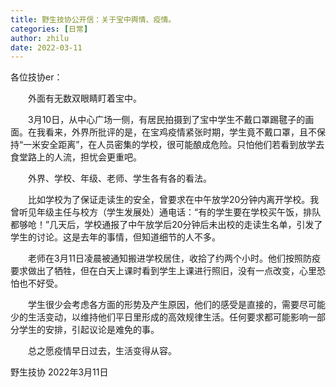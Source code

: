```yaml
---
title: 野生技协公开信：关于宝中舆情、疫情。
categories: [日常]
author: zhilu
date: 2022-03-11
---
```


各位技协er：

　　外面有无数双眼睛盯着宝中。

　　3月10日，从中心广场一侧，有居民拍摄到了宝中学生不戴口罩踢毽子的画面。在我看来，外界所批评的是，在宝鸡疫情紧张时期，学生竟不戴口罩，且不保持“一米安全距离”，在人员密集的学校，很可能酿成危险。只怕他们若看到放学去食堂路上的人流，担忧会更重吧。

　　外界、学校、年级、老师、学生各有各的看法。

　　比如学校为了保证走读生的安全，曾要求在中午放学20分钟内离开学校。我曾听见年级主任与校方（学生发展处）通电话：“有的学生要在学校买午饭，排队都够呛！”几天后，学校通报了中午放学后20分钟后未出校的走读生名单，引发了学生的讨论。这是去年的事情，但知道细节的人不多。

　　老师在3月11日凌晨被通知搬进学校居住，收拾了约两个小时。他们按照防疫要求做出了牺牲，但在白天上课时看到学生上课进行照旧，没有一点改变，心里恐怕也不好受。

　　学生很少会考虑各方面的形势及产生原因，他们的感受是直接的，需要尽可能少的生活变动，以维持他们平日里形成的高效规律生活。任何要求都可能影响一部分学生的安排，引起议论是难免的事。

　　总之愿疫情早日过去，生活变得从容。

野生技协
2022年3月11日